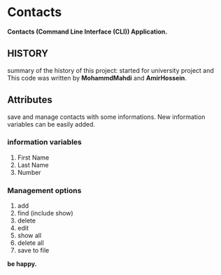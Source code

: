 Contacts
========
**Contacts (Command Line Interface (CLI)) Application.**

## HISTORY

summary of the history of this project: started for university project and This code was written by **MohammdMahdi** and **AmirHossein**.

## Attributes

save and manage contacts with some informations. New information variables can be easily added.

### information variables

1) First Name
2) Last Name
3) Number

### Management options
1) add
2) find (include show)
3) delete
4) edit
5) show all
6) delete all
7) save to file



**be happy.**
